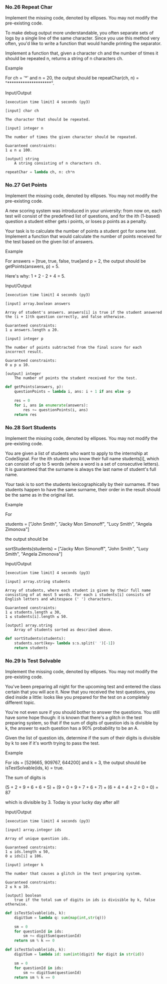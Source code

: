 ### No.26 Repeat Char
Implement the missing code, denoted by ellipses. You may not modify the pre-existing code.

To make debug output more understandable, you often separate sets of logs by a single line of the same character. Since you use this method very often, you'd like to write a function that would handle printing the separator.

Implement a function that, given a character ch and the number of times it should be repeated n, returns a string of n characters ch.

Example

For ch = '*' and n = 20, the output should be
repeatChar(ch, n) = "********************".

Input/Output

    [execution time limit] 4 seconds (py3)

    [input] char ch

    The character that should be repeated.

    [input] integer n

    The number of times the given character should be repeated.

    Guaranteed constraints:
    1 ≤ n ≤ 100.

    [output] string
        A string consisting of n characters ch.
```python
repeatChar = lambda ch, n: ch*n
```
### No.27 Get Points
Implement the missing code, denoted by ellipses. You may not modify the pre-existing code.

A new scoring system was introduced in your university: from now on, each test will consist of the predefined list of questions, and for the ith (1-based) question a student either gets i points, or loses p points as a penalty.

Your task is to calculate the number of points a student got for some test. Implement a function that would calculate the number of points received for the test based on the given list of answers.

Example

For answers = [true, true, false, true]and p = 2, the output should be
getPoints(answers, p) = 5.

Here's why: 1 + 2 - 2 + 4 = 5.

Input/Output

    [execution time limit] 4 seconds (py3)

    [input] array.boolean answers

    Array of student's answers. answers[i] is true if the student answered the (i + 1)th question correctly, and false otherwise.

    Guaranteed constraints:
    1 ≤ answers.length ≤ 20.

    [input] integer p

    The number of points subtracted from the final score for each incorrect result.

    Guaranteed constraints:
    0 ≤ p ≤ 10.

    [output] integer
        The number of points the student received for the test.
```python
def getPoints(answers, p):
    questionPoints = lambda i, ans: i + 1 if ans else -p

    res = 0
    for i, ans in enumerate(answers):
        res += questionPoints(i, ans)
    return res
```
### No.28 Sort Students
Implement the missing code, denoted by ellipses. You may not modify the pre-existing code.

You are given a list of students who want to apply to the internship at CodeSignal. For the ith student you know their full name students[i], which can consist of up to 5 words (where a word is a set of consecutive letters). It is guaranteed that the surname is always the last name of student's full name.

Your task is to sort the students lexicographically by their surnames. If two students happen to have the same surname, their order in the result should be the same as in the original list.

Example

For

students = ["John Smith", "Jacky Mon Simonoff", 
            "Lucy Smith", "Angela Zimonova"]

the output should be

sortStudents(students) = ["Jacky Mon Simonoff", "John Smith", 
                          "Lucy Smith", "Angela Zimonova"]

Input/Output

    [execution time limit] 4 seconds (py3)

    [input] array.string students

    Array of students, where each student is given by their full name consisting of at most 5 words. For each i students[i] consists of English letters and whitespace (' ') characters.

    Guaranteed constraints:
    1 ≤ students.length ≤ 30,
    1 ≤ students[i].length ≤ 50.

    [output] array.string
        Array of students sorted as described above.
```python
def sortStudents(students):
    students.sort(key= lambda s:s.split(' ')[-1])
    return students
```
### No.29 Is Test Solvable
Implement the missing code, denoted by ellipses. You may not modify the pre-existing code.

You've been preparing all night for the upcoming test and entered the class certain that you will ace it. Now that you received the test questions, you died inside a little: looks like you prepared for the test on a completely different topic.

You're not even sure if you should bother to answer the questions. You still have some hope though: it is known that there's a glitch in the test preparing system, so that if the sum of digits of question ids is divisible by k, the answer to each question has a 90% probability to be an A.

Given the list of question ids, determine if the sum of their digits is divisible by k to see if it's worth trying to pass the test.

Example

For ids = [529665, 909767, 644200] and k = 3, the output should be
isTestSolvable(ids, k) = true.

The sum of digits is

(5 + 2 + 9 + 6 + 6 + 5) + (9 + 0 + 9 + 7 + 6 + 7) + (6 + 4 + 4 + 2 + 0 + 0) = 87

which is divisible by 3. Today is your lucky day after all!

Input/Output

    [execution time limit] 4 seconds (py3)

    [input] array.integer ids

    Array of unique question ids.

    Guaranteed constraints:
    1 ≤ ids.length ≤ 50,
    0 ≤ ids[i] ≤ 106.

    [input] integer k

    The number that causes a glitch in the test preparing system.

    Guaranteed constraints:
    2 ≤ k ≤ 10.

    [output] boolean
        true if the total sum of digits in ids is divisible by k, false otherwise.
        
```python
def isTestSolvable(ids, k):
    digitSum = lambda q: sum(map(int,str(q)))

    sm = 0
    for questionId in ids:
        sm += digitSum(questionId)
    return sm % k == 0
```
```python
def isTestSolvable(ids, k):
    digitSum = lambda id: sum(int(digit) for digit in str(id))

    sm = 0
    for questionId in ids:
        sm += digitSum(questionId)
    return sm % k == 0
```
